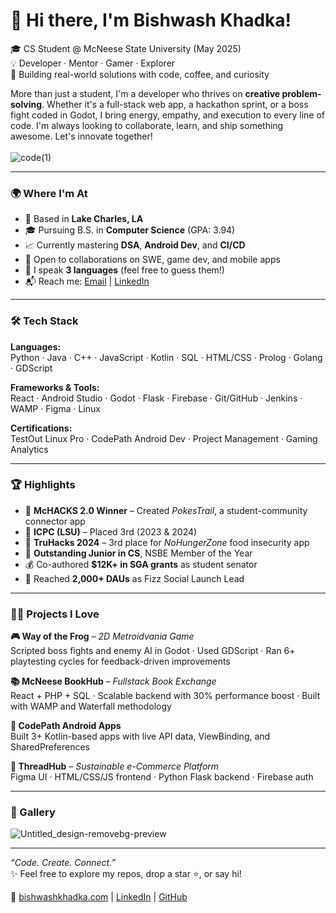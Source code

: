 # 👋 Hi there, I'm Bishwash Khadka!

🎓 CS Student @ McNeese State University (May 2025)  
💡 Developer · Mentor · Gamer · Explorer  
🚀 Building real-world solutions with code, coffee, and curiosity

More than just a student, I'm a developer who thrives on **creative problem-solving**. Whether it's a full-stack web app, a hackathon sprint, or a boss fight coded in Godot, I bring energy, empathy, and execution to every line of code. I'm always looking to collaborate, learn, and ship something awesome. Let's innovate together!  
&nbsp;  
![code(1)](https://github.com/biswaskdk/biswaskdk/assets/144484530/1c6232fa-6b6c-4d41-ad7f-f52fdd56c064)

---

### 🌍 Where I'm At

- 📍 Based in **Lake Charles, LA**
- 🎓 Pursuing B.S. in **Computer Science** (GPA: 3.94)
- 📈 Currently mastering **DSA**, **Android Dev**, and **CI/CD**
- 🤝 Open to collaborations on SWE, game dev, and mobile apps
- 💬 I speak **3 languages** (feel free to guess them!)
- 📬 Reach me: [Email](mailto:biswaskhadka10@gmail.com) | [LinkedIn](https://linkedin.com/in/biswaskdk)

---

### 🛠️ Tech Stack

**Languages:**  
Python · Java · C++ · JavaScript · Kotlin · SQL · HTML/CSS · Prolog · Golang · GDScript  

**Frameworks & Tools:**  
React · Android Studio · Godot · Flask · Firebase · Git/GitHub · Jenkins · WAMP · Figma · Linux  

**Certifications:**  
TestOut Linux Pro · CodePath Android Dev · Project Management · Gaming Analytics

---

### 🏆 Highlights

- 🥇 **McHACKS 2.0 Winner** – Created *PokesTrail*, a student-community connector app
- 🥉 **ICPC (LSU)** – Placed 3rd (2023 & 2024)
- 🥉 **TruHacks 2024** – 3rd place for *NoHungerZone* food insecurity app
- 👑 **Outstanding Junior in CS**, NSBE Member of the Year
- 💰 Co-authored **$12K+ in SGA grants** as student senator
- 📲 Reached **2,000+ DAUs** as Fizz Social Launch Lead

---

### 🧑‍💻 Projects I Love

**🎮 Way of the Frog** – *2D Metroidvania Game*  
Scripted boss fights and enemy AI in Godot · Used GDScript · Ran 6+ playtesting cycles for feedback-driven improvements

**📚 McNeese BookHub** – *Fullstack Book Exchange*  
React + PHP + SQL · Scalable backend with 30% performance boost · Built with WAMP and Waterfall methodology

**📱 CodePath Android Apps**  
Built 3+ Kotlin-based apps with live API data, ViewBinding, and SharedPreferences

**🌱 ThreadHub** – *Sustainable e-Commerce Platform*  
Figma UI · HTML/CSS/JS frontend · Python Flask backend · Firebase auth

---

### 📸 Gallery

![Untitled_design-removebg-preview](https://github.com/biswaskdk/biswaskdk/assets/144484530/eb0af925-ff22-4cb7-9fd0-c69870521178)

---

_“Code. Create. Connect.”_  
✨ Feel free to explore my repos, drop a star ⭐, or say hi!

🔗 [bishwashkhadka.com](https://bishwashkhadka.com) | [LinkedIn](https://linkedin.com/in/biswaskdk) | [GitHub](https://github.com/biswaskdk)

